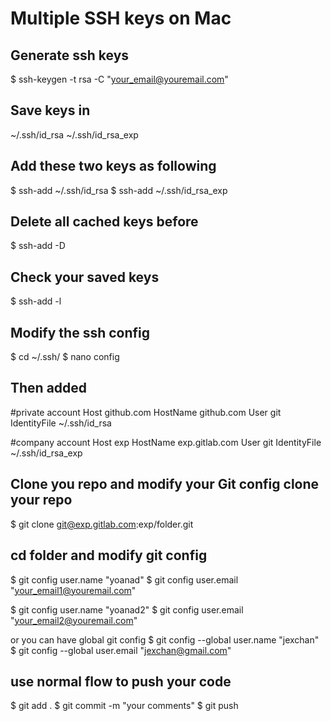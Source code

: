 # Multiple SSH keys on Mac

## Generate ssh keys
$ ssh-keygen -t rsa -C "your_email@youremail.com"

## Save keys in
~/.ssh/id_rsa
~/.ssh/id_rsa_exp

## Add these two keys as following

$ ssh-add ~/.ssh/id_rsa
$ ssh-add ~/.ssh/id_rsa_exp

## Delete all cached keys before
$ ssh-add -D


## Check your saved keys

$ ssh-add -l


## Modify the ssh config
$ cd ~/.ssh/
$ nano config


## Then added

#private account
Host github.com
	HostName github.com
	User git
	IdentityFile ~/.ssh/id_rsa

#company account
Host exp
	HostName exp.gitlab.com
	User git
	IdentityFile ~/.ssh/id_rsa_exp
  
  
## Clone you repo and modify your Git config clone your repo
$ git clone git@exp.gitlab.com:exp/folder.git

## cd folder and modify git config

$ git config user.name "yoanad"
$ git config user.email "your_email1@youremail.com" 

$ git config user.name "yoanad2"
$ git config user.email "your_email2@youremail.com" 

or you can have global git config
$ git config --global user.name "jexchan"
$ git config --global user.email "jexchan@gmail.com"

## use normal flow to push your code

$ git add .
$ git commit -m "your comments"
$ git push
